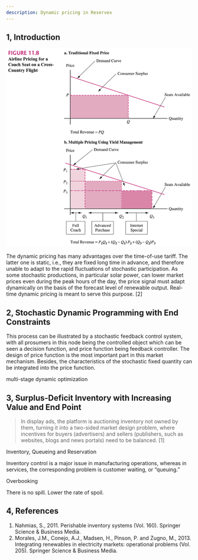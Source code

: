 ```yaml
---
description: Dynamic pricing in Reservex
---
```



## 1, Introduction

![](../images/Rex_15.png)

The dynamic pricing has many advantages over the time-of-use tariff. The latter one is static, i.e., they are fixed long time in advance, and therefore unable to adapt to the rapid fluctuations of stochastic participation. As some stochastic productions, in particular solar power, can lower market prices even during the peak hours of the day, the price signal must adapt dynamically on the basis of the forecast level of renewable output. Real-time dynamic pricing is meant to serve this purpose. [2]


## 2, Stochastic Dynamic Programming with End Constraints

This process can be illustrated by a stochastic feedback control system, with all prosumers in this node being the controlled object which can be seen a decision function, and price function being feedback controller. The design of price function is the most important part in this market mechanism. Besides, the characteristics of the stochastic fixed quantity can be integrated into the price function.

multi-stage dynamic optimization


## 3, Surplus-Deficit Inventory with Increasing Value and End Point

> In display ads, the platform is auctioning inventory not owned by them, turning it into a two-sided market design problem, where incentives for buyers (advertisers) and sellers
(publishers, such as websites, blogs and news portals) need to be balanced. [1]

Inventory, Queueing and Reservation

Inventory control is a major issue in manufacturing operations, whereas in services, the corresponding problem is customer waiting, or “queuing.”

Overbooking

There is no spill.
Lower the rate of spoil.



## 4, References

1. Nahmias, S., 2011. Perishable inventory systems (Vol. 160). Springer Science & Business Media.
2. Morales, J.M., Conejo, A.J., Madsen, H., Pinson, P. and Zugno, M., 2013. Integrating renewables in electricity markets: operational problems (Vol. 205). Springer Science & Business Media.
